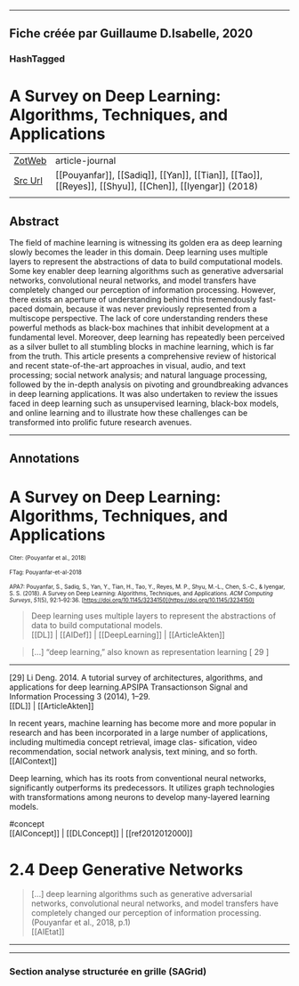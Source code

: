 
----
Fiche créée par Guillaume D.Isabelle, 2020 
---- 

### HashTagged 





# A Survey on Deep Learning: Algorithms, Techniques, and Applications



|       |       |       |
|  ---  |  ---  |  ---  |
|   [ZotWeb](http://zotero.org/users/180474/items/ZL4MUCPJ)    | article-journal      |       |
|   [Src Url](http://doi.org/10.1145/3234150)    |  [[Pouyanfar]], [[Sadiq]], [[Yan]], [[Tian]], [[Tao]], [[Reyes]], [[Shyu]], [[Chen]], [[Iyengar]] (2018)     |       |
|       |       |       |


## Abstract

The field of machine learning is witnessing its golden era as deep learning slowly becomes the leader in this domain. Deep learning uses multiple layers to represent the abstractions of data to build computational models. Some key enabler deep learning algorithms such as generative adversarial networks, convolutional neural networks, and model transfers have completely changed our perception of information processing. However, there exists an aperture of understanding behind this tremendously fast-paced domain, because it was never previously represented from a multiscope perspective. The lack of core understanding renders these powerful methods as black-box machines that inhibit development at a fundamental level. Moreover, deep learning has repeatedly been perceived as a silver bullet to all stumbling blocks in machine learning, which is far from the truth. This article presents a comprehensive review of historical and recent state-of-the-art approaches in visual, audio, and text processing; social network analysis; and natural language processing, followed by the in-depth analysis on pivoting and groundbreaking advances in deep learning applications. It was also undertaken to review the issues faced in deep learning such as unsupervised learning, black-box models, and online learning and to illustrate how these challenges can be transformed into prolific future research avenues.

----

## Annotations

A Survey on Deep Learning: Algorithms, Techniques, and Applications
===================================================================



<font size=-3>Citer: (Pouyanfar et al., 2018)

FTag: Pouyanfar-et-al-2018

APA7: Pouyanfar, S., Sadiq, S., Yan, Y., Tian, H., Tao, Y., Reyes, M. P., Shyu, M.-L., Chen, S.-C., & Iyengar, S. S. (2018). A Survey on Deep Learning: Algorithms, Techniques, and Applications. _ACM Computing Surveys_, _51_(5), 92:1–92:36. [https://doi.org/10.1145/3234150](https://doi.org/10.1145/3234150)</font>



>Deep learning uses multiple layers to represent the abstractions of data to build computational models.  
[[DL]] | [[AIDef]] | [[DeepLearning]] | [[ArticleAkten]] 





> [...] “deep learning,” also known as representation learning [ 29 ] 
-------------------------------------------------------------------------

  

 [29] Li Deng. 2014. A tutorial survey of architectures, algorithms, and applications for deep learning.APSIPA Transactionson Signal and Information Processing 3 (2014), 1–29.  
[[DL]] | [[ArticleAkten]] 





In recent years, machine learning has become more and more popular in research and has been incorporated in a large number of applications, including multimedia concept retrieval, image clas- sification, video recommendation, social network analysis, text mining, and so forth.  
[[AIContext]] 





Deep learning, which has its roots from conventional neural networks, significantly outperforms its predecessors. It utilizes graph technologies with transformations among neurons to develop many-layered learning models.

#concept  
[[AIConcept]] | [[DLConcept]] | [[ref2012012000]] 





2.4 Deep Generative Networks
============================



> [...] deep learning algorithms such as generative adversarial networks, convolutional neural networks, and model transfers have completely changed our perception of information processing.  (Pouyanfar et al., 2018, p.1)  
[[AIEtat]] 








----

----



### Section analyse structurée en grille (SAGrid)


